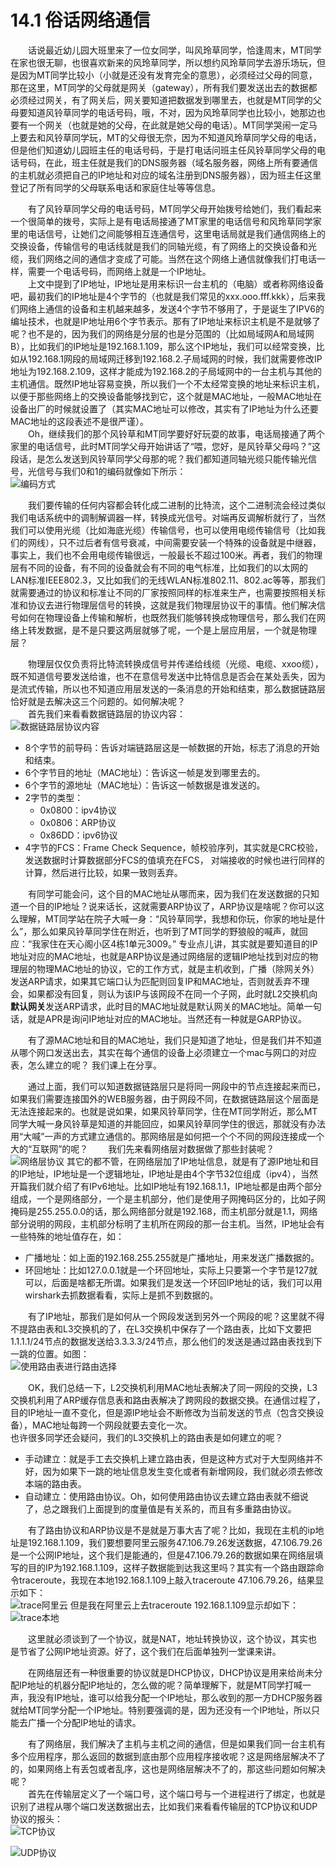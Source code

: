 # 14.1 俗话网络通信

&emsp;&emsp;话说最近幼儿园大班里来了一位女同学，叫风玲草同学，恰逢周末，MT同学在家也很无聊，也很喜欢新来的风玲草同学，所以想约风玲草同学去游乐场玩，但是因为MT同学比较小（小就是还没有发育完全的意思），必须经过父母的同意，那在这里，MT同学的父母就是网关（gateway），所有我们要发送出去的数据都必须经过网关，有了网关后，网关要知道把数据发到哪里去，也就是MT同学的父母要知道风铃草同学的电话号码，哦，不对，因为风玲草同学也比较小，她那边也要有一个网关（也就是她的父母，在此就是她父母的电话）。MT同学哭闹一定马上要去和风铃草同学玩，MT的父母很无奈，因为不知道风玲草同学父母的电话，但是他们知道幼儿园班主任的电话号码，于是打电话问班主任风铃草同学父母的电话号码，在此，班主任就是我们的DNS服务器（域名服务器，网络上所有要通信的主机就必须把自己的IP地址和对应的域名注册到DNS服务器），因为班主任这里登记了所有同学的父母联系电话和家庭住址等等信息。  

&emsp;&emsp;有了风铃草同学父母的电话号码，MT同学父母开始拨号给她们，我们看起来一个很简单的拨号，实际上是有电话局接通了MT家里的电话信号和风玲草同学家里的电话信号，让她们之间能够相互连通信号，这里电话局就是我们通信网络上的交换设备，传输信号的电话线就是我们的同轴光缆，有了网络上的交换设备和光缆，我们网络之间的通信才变成了可能。当然在这个网络上通信就像我们打电话一样，需要一个电话号码，而网络上就是一个IP地址。  
&emsp;&emsp;上文中提到了IP地址，IP地址是用来标识一台主机的（电脑）或者称网络设备吧，最初我们的IP地址是4个字节的（也就是我们常见的xxx.ooo.fff.kkk），后来我们网络上通信的设备和主机越来越多，发送4个字节不够用了，于是诞生了IPV6的编址技术，也就是IP地址用6个字节表示。那有了IP地址来标识主机是不是就够了呢？也不是的，因为我们的网络是分层的也是分范围的（比如局域网A和局域网B），比如我们的IP地址是192.168.1.109，那么这个IP地址，我们可以经常变换，比如从192.168.1网段的局域网迁移到192.168.2.子局域网的时候，我们就需要修改IP地址为192.168.2.109，这样才能成为192.168.2的子局域网中的一台主机与其他的主机通信。既然IP地址容易变换，所以我们一个不太经常变换的地址来标识主机，以便于那些网络上的交换设备能够找到它，这个就是MAC地址，一般MAC地址在设备出厂的时候就设置了（其实MAC地址可以修改，其实有了IP地址为什么还要MAC地址的这段表述不是很严谨）。  
&emsp;&emsp;Oh，继续我们的那个风铃草和MT同学要好好玩耍的故事，电话局接通了两个家里的电话信号，此时MT同学父母开始讲话了“喂，您好，是风铃草父母吗？”这段话，是怎么发送到风铃草同学父母那的呢？我们都知道同轴光缆只能传输光信号，光信号与我们0和1的编码就像如下所示：  
![编码方式](14_1.png)  

&emsp;&emsp;我们要传输的任何内容都会转化成二进制的比特流，这个二进制流会经过类似我们电话系统中的调制解调器一样，转换成光信号。对端再反调解析就行了，当然我们可以使用光缆（比如海底光缆）传输信号，也可以使用电缆传输信号（比如我们的网线），只不过后者有信号衰减，中间需要安装一个特殊的设备就是中继器，事实上，我们也不会用电缆传输很远，一般最长不超过100米。再者，我们的物理层有不同的设备，有不同的设备就会有不同的电气标准，比如我们的以太网的LAN标准IEEE802.3，又比如我们的无线WLAN标准802.11、802.ac等等，那我们就需要通过的协议和标准让不同的厂家按照同样的标准来生产，也需要按照相关标准和协议去进行物理层信号的转换，这就是我们物理层协议干的事情。他们解决信号如何在物理设备上传输和解析，也既然我们能够转换成物理信号，那么我们在网络上转发数据，是不是只要这两层就够了呢，一个是上层应用层，一个就是物理层？  

&emsp;&emsp;物理层仅仅负责将比特流转换成信号并传递给线缆（光缆、电缆、xxoo缆），既不知道信号要发送给谁，也不在意信号发送中比特信息是否会在某处丢失，因为是流式传输，所以也不知道应用层发送的一条消息的开始和结束，那么数据链路层恰好就是去解决这三个问题的。如何解决呢？  
&emsp;&emsp;首先我们来看看数据链路层的协议内容：  
![数据链路层协议内容](14_2.png)
* 8个字节的前导码：告诉对端链路层这是一帧数据的开始，标志了消息的开始和结束。
* 6个字节目的地址（MAC地址）：告诉这一帧是发到哪里去的。
* 6个字节的源地址（MAC地址）：告诉这一帧数据是谁发送的。
* 2字节的类型：
    * 0x0800：ipv4协议
    * 0x0806：ARP协议
    * 0x86DD：ipv6协议
* 4字节的FCS：Frame Check Sequence，帧校验序列，其实就是CRC校验，发送数据时计算数据部分FCS的值填充在FCS， 对端接收的时候也进行同样的计算，然后进行比较，如果一致则丢弃。

&emsp;&emsp;有同学可能会问，这个目的MAC地址从哪而来，因为我们在发送数据的只知道一个目的IP地址？说来话长，这就需要ARP协议了，ARP协议是啥呢？你可以这么理解，MT同学站在院子大喊一身：“风铃草同学，我想和你玩，你家的地址是什么”，那么如果风铃草同学住在附近，也听到了MT同学的野狼般的喊声，就回应：“我家住在天心阁小区4栋1单元3009。” 专业点儿讲，其实就是要知道目的IP地址对应的MAC地址，也就是ARP协议是通过网络层的逻辑IP地址找到对应的物理层的物理MAC地址的协议，它的工作方式，就是主机收到，广播（除网关外）发送ARP请求，如果其它端口认为匹配则回复IP和MAC地址，否则就丢弃不理会，如果都没有回复，则认为该IP与该网段不在同一个子网，此时就L2交换机向**默认网关**发送ARP请求，此时目的MAC地址就是默认网关的MAC地址。简单一句话，就是APR是询问IP地址对应的MAC地址。当然还有一种就是GARP协议。

&emsp;&emsp;有了源MAC地址和目的MAC地址，我们只是知道了地址，但是我们并不知道从哪个网口发送出去，其实在每个通信的设备上必须建立一个mac与网口的对应表，怎么建立的呢？  我们课上在分享。

&emsp;&emsp;通过上面，我们可以知道数据链路层只是将同一网段中的节点连接起来而已，如果我们需要连接国外的WEB服务器，由于网段不同，在数据链路层这个层面是无法连接起来的。也就是说如果，如果风铃草同学，住在MT同学附近，那么MT同学大喊一身风铃草是知道的并能回应，如果风铃草同学住的很远，那就没有办法用“大喊”一声的方式建立通信的。那网络层是如何把一个个不同的网段连接成一个大的“互联网”的呢？
&emsp;&emsp;我们先来看网络层对数据做了那些封装呢？
![网络层协议](14_3.png)
其它的都不管，在网络层加了IP地址信息，就是有了源IP地址和目的IP地址，IP地址是一个逻辑地址，IP地址是由4个字节32位组成（ipv4），当然开篇我们就介绍了有IPv6地址。比如IP地址有192.168.1.1，IP地址都是由两个部分组成，一个是网络部分，一个是主机部分，他们是使用子网掩码区分的，比如子网掩码是255.255.0.0的话，那么网络部分就是192.168，而主机部分就是1.1，网络部分说明的网段，主机部分标明了主机所在网段的那一台主机。当然，IP地址会有一些特殊的地址值存在，如：   
* 广播地址：如上面的192.168.255.255就是广播地址，用来发送广播数据的。
* 环回地址：比如127.0.0.1就是一个环回地址，实际上只要第一个字节是127就可以，后面是啥都无所谓。如果我们是发送一个环回IP地址的话，我们可以用wirshark去抓数据看看，实际上是抓不到数据的。  

&emsp;&emsp;有了IP地址，那我们是如何从一个网段发送到另外一个网段的呢？这里就不得不提路由表和L3交换机的了，在L3交换机中保存了一个路由表，比如下文要把1.1.1.1/24节点的数据发送给3.3.3.3/24节点，那么他们的发送是通过路由表找到下一跳的位置。如图：  
![使用路由表进行路由选择](14_4.png)  

&emsp;&emsp;OK，我们总结一下，L2交换机利用MAC地址表解决了同一网段的交换，L3交换机利用了ARP缓存信息表和路由表解决了跨网段的数据交换。在通信过程了，目的IP地址一直不变化，但是源IP地址会不断修改为当前发送的节点（包含交换设备），MAC地址每跨一个网段就要去变化一次。  
也许很多同学还会疑问，我们的L3交换机上的路由表是如何建立的呢？
*  手动建立：就是手工去交换机上建立路由表，但是这种方式对于大型网络并不好，因为如果下一跳的地址信息发生变化或者有新增网段，我们就必须去修改本端的路由表。
*  自动建立：使用路由协议。Oh，如何使用路由协议去建立路由表就不细说了，总之跟我们上面提到的度量值是有关系的，而且有多重路由协议。

&emsp;&emsp;有了路由协议和ARP协议是不是就是万事大吉了呢？比如，我现在主机的ip地址是192.168.1.109，我们要想要阿里云服务47.106.79.26发送数据，47.106.79.26是一个公网IP地址，这个我们是能通的，但是47.106.79.26的数据如果在网络层填写的目的IP为192.168.1.109，这样子数据能到达我这里吗？其实有一个路由跟踪命令traceroute，我现在本地192.168.1.109上敲入traceroute 47.106.79.26，结果显示如下：  
![trace阿里云](14_5.png)
但是我在阿里云上去traceroute 192.168.1.109显示却如下：  
![trace本地](14_6.png)

&emsp;&emsp;这里就必须谈到了一个协议，就是NAT，地址转换协议，这个协议，其实也是节省了公网IP地址资源。好了，这个我们在后面单独列一堂课来讲。

&emsp;&emsp;在网络层还有一种很重要的协议就是DHCP协议，DHCP协议是用来给尚未分配IP地址的机器分配IP地址的，怎么做的呢？简单理解下，就是MT同学打喊一声，我没有IP地址，谁可以给我分配一个IP地址，那么收到的那一方DHCP服务器就给MT同学分配一个IP地址。特别要强调的是，因为还没有一个IP地址，所以只能去广播一个分配IP地址的请求。

&emsp;&emsp;有了网络层，我们解决了主机与主机之间的通信，但是如果我们同一台主机有多个应用程序，那么返回的数据到底由那个应用程序接收呢？这是网络层解决不了的，如果网络上有丢包或者乱序，这也是网络层解决不了的，那这些问题如何解决呢？  
&emsp;&emsp;首先在传输层定义了一个端口号，这个端口号与一个进程进行了绑定，也就是识别了进程从哪个端口发送数据出去，比如我们来看看传输层的TCP协议和UDP协议的报头：  
![TCP协议](14_10.png)

![UDP协议](14_11.png)
